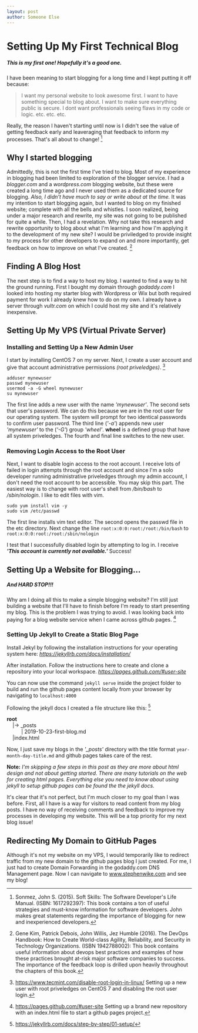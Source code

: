 ```yaml
---
layout: post
author: Someone Else
---
```



# Setting Up My First Technical Blog
##### This is my first one!  Hopefully it's a good one.

I have been meaning to start blogging for a long time and I kept putting it off because:
> I want my personal website to look awesome first.
> I want to have something special to blog about.
> I want to make sure everything public is secure.
> I dont want professionals seeing flaws in my code or logic.
> etc. etc. etc.

Really, the reason I haven't starting until now is I didn't see the value of getting feedback early and leaveraging that feedback to inform my processes.  That's all about to change! [^1]

## Why I started blogging
Admittedly, this is not the first time I've tried to blog.  Most of my experience in blogging had been limited to exploration of the blogger service.  I had a _blogger.com_ and a _wordpress.com_ blogging website, but these were created a long time ago and I never used them as a dedicated source for blogging.  _Also, I didn't have much to say or write about at the time._  It was my intention to start blogging again, but I wanted to blog on my finished website; complete with all the bells and whistles.  I soon realized, being under a major research and rewrite, my site was not going to be published for quite a while.  Then, I had a revelation.  Why not take this research and rewrite opportunity to blog about what I'm learning and how I'm applying it to the development of my new site?  I would be priviledged to provide insight to my process for other developers to expand on and more importantly, get feedback on how to improve on what I've created. [^2]

## Finding A Blog Host
The next step is to find a way to host my blog.  I wanted to find a way to hit the ground running.  First I bought my domain through _godaddy.com_ I looked into hosting my starter blog with Wordpress or Wix but both required payment for work I already knew how to do on my own.  I already have a server through _vultr.com_ on which I could host my site and it's relatively inexpensive.

## Setting Up My VPS (Virtual Private Server)
### Installing and Setting Up a New Admin User
I start by installing CentOS 7 on my server.  Next, I create a user account and give that account administrative permissions _(root priveledges)_. [^3]

```
adduser mynewuser
passwd mynewuser
usermod -a -G wheel mynewuser
su mynewuser
```

The first line adds a new user with the name _'mynewuser'_.  The second sets that user's password.  We can do this because we are in the root user for our operating system.  The system will prompt for two identical passwords to confirm user password.  The third line (_'-a'_) appends new user _'mynewuser'_ to the (_'-G'_) group _'wheel'_.   **wheel** is a defined group that have all system priveledges.  The fourth and final line switches to the new user.

### Removing Login Access to the Root User

Next, I want to disable login access to the root account.  I receive lots of failed in login attempts through the root account and since I'm a solo developer running administrative priveledges through my admin account, I don't need the root account to be accessible.  You may skip this part.  The easiest way is to change with root user's shell from _/bin/bash_ to _/sbin/nologin_.  I like to edit files with vim.

```
sudo yum install vim -y
sudo vim /etc/passwd
```

The first line installs vim text editor.  The second opens the passwd file in the etc directory.  Next change the line
`root:x:0:0:root:/root:/bin/bash` to `root:x:0:0:root:/root:/sbin/nologin`

I test that I successfully disabled login by attempting to log in.  I receive _**'This account is currently not available.'**_  Success! 

## Setting Up a Website for Blogging...
##### And HARD STOP!!!

Why am I doing all this to make a simple blogging website?  I'm still just building a website that I'll have to finish before I'm ready to start presenting my blog.  This is the problem I was trying to avoid.  I was looking back into paying for a blog website service when I came across github pages. [^4]

### Setting Up Jekyll to Create a Static Blog Page
Install Jekyl by following the installation instructions for your operating system here: _https://jekyllrb.com/docs/installation/_

After installation.  Follow the instructions here to create and clone a repository into your local workspace.
_https://pages.github.com/#user-site_

You can now use the command `jekyll serve` inside the project folder to build and run the github pages content locally from your browser by navigating to `localhost:4000`

Following the jekyll docs I created a file structure like this: [^5]

**root**  
&nbsp;&nbsp;&nbsp;&nbsp;|-> _posts  
&nbsp;&nbsp;&nbsp;&nbsp;&nbsp;&nbsp;&nbsp;&nbsp;&nbsp;&nbsp;| 2019-10-23-first-blog.md  
&nbsp;&nbsp;&nbsp;&nbsp;|index.html  

Now, I just save my blogs in the *'_posts'* directory with the title format `year-month-day-title.md` and github pages takes care of the rest.

**Note:** _I'm skipping a few steps in this post as they are more about html design and not about getting started.  There are many tutorials on the web for creating html pages.  Everything else you need to know about using jekyll to setup github pages can be found the the jekyll docs._

It's clear that it's not perfect, but I'm much closer to my goal than I was before.  First, all I have is a way for visitors to read content from my blog posts.  I have no way of receiving comments and feedback to improve my processes in developing my website.  This will be a top priority for my next blog issue!

## Redirecting My Domain to GitHub Pages
Although it's not my website on my VPS, I would temporarily like to redirect traffic from my new domain to the github pages blog I just created.  For me, I just had to create Domain Forwarding in the godaddy.com DNS Management page.  Now I can navigate to www.stephenwike.com and see my blog!


[^1]: Sonmez, John S. (2015). Soft Skills: The Software Developer's Life Manual. (ISBN: 1617292397):
This book contains a ton of useful strategies and must-know information for software developers.  John makes great statements regarding the importance of blogging for new and inexperienced developers.

[^2]: Gene Kim, Patrick Debois, John Willis, Jez Humble (2016). The DevOps Handbook: How to Create World-class Agility, Reliability, and Security in Technology Organizations.  (ISBN 1942788002):
This book contains useful information about devops best practices and examples of how these practices brought at-risk major software companies to success.  The importance of the feedback loop is drilled upon heavily throughout the chapters of this book.

[^3]: https://www.tecmint.com/disable-root-login-in-linux/
Setting up a new user with root priveledges on CentOS 7 and disabling the root user login.

[^4]: https://pages.github.com/#user-site
Setting up a brand new repository with an index.html file to start a github pages project.

[^5]: https://jekyllrb.com/docs/step-by-step/01-setup/
